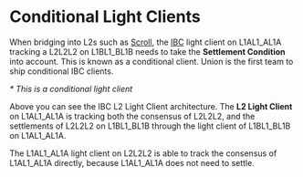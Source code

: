 Conditional Light Clients
=========================

When bridging into L2s such as [Scroll](https://scroll.io), the [IBC](/concepts/ibc) light client on L1AL1\_AL1A​ tracking a L2L2L2 on L1BL1\_BL1B​ needs to take the **Settlement Condition** into account. This is known as a conditional client. Union is the first team to ship conditional IBC clients.

_\* This is a conditional light client_

Above you can see the IBC L2 Light Client architecture. The **L2 Light Client** on L1AL1\_AL1A​ is tracking both the consensus of L2L2L2, and the settlements of L2L2L2 on L1BL1\_BL1B​ through the light client of L1BL1\_BL1B​ on L1AL1\_AL1A​.

The L1AL1\_AL1A​ light client on L2L2L2 is able to track the consensus of L1AL1\_AL1A​ directly, because L1AL1\_AL1A​ does not need to settle.
